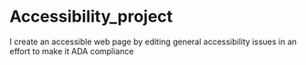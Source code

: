 # Accessibility_project
I create an accessible web page by editing general accessibility issues in an effort to make it ADA compliance
